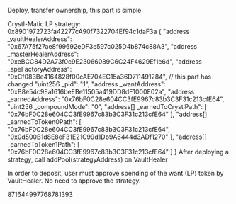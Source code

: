 Deploy, transfer ownership, this part is simple

Crystl-Matic LP strategy: 0x8901972723fa42277cA90f7322704Ef94c1daF3a
{
	"address _vaultHealerAddress": "0x67A75f27ae8f99692eDF3e597c025D4b874c88A3",
	"address _masterHealerAddress": "0xeBCC84D2A73f0c9E23066089C6C24F4629Ef1e6d",
	"address _apeFactoryAddress": "0xCf083Be4164828f00cAE704EC15a36D711491284", // this part has changed
	"uint256 _pid": "1",
	"address _wantAddress": "0xB8e54c9Ea1616beEBe11505a419DD8dF1000E02a",
	"address _earnedAddress": "0x76bF0C28e604CC3fE9967c83b3C3F31c213cfE64",
	"uint256 _compoundMode": "0",
	"address[] _earnedToCrystlPath": [
		"0x76bF0C28e604CC3fE9967c83b3C3F31c213cfE64"
	],
	"address[] _earnedToToken0Path": [
		"0x76bF0C28e604CC3fE9967c83b3C3F31c213cfE64",
		"0x0d500B1d8E8eF31E21C99d1Db9A6444d3ADf1270"
	],
	"address[] _earnedToToken1Path": [
		"0x76bF0C28e604CC3fE9967c83b3C3F31c213cfE64"
	]
}
After deploying a strategy, call addPool(strategyAddress) on VaultHealer

In order to deposit, user must approve spending of the want (LP) token by VaultHealer. No need to approve the strategy.

871644997768781393
